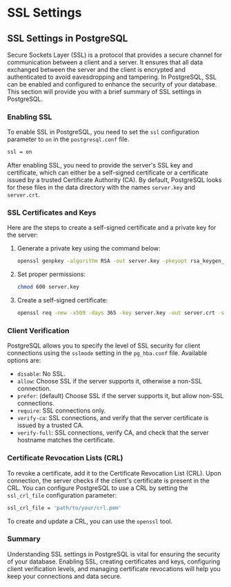 # SSL Settings

## SSL Settings in PostgreSQL

Secure Sockets Layer (SSL) is a protocol that provides a secure channel for communication between a client and a server. It ensures that all data exchanged between the server and the client is encrypted and authenticated to avoid eavesdropping and tampering. In PostgreSQL, SSL can be enabled and configured to enhance the security of your database. This section will provide you with a brief summary of SSL settings in PostgreSQL.

### Enabling SSL

To enable SSL in PostgreSQL, you need to set the `ssl` configuration parameter to `on` in the `postgresql.conf` file.

```bash
ssl = on
```

After enabling SSL, you need to provide the server's SSL key and certificate, which can either be a self-signed certificate or a certificate issued by a trusted Certificate Authority (CA). By default, PostgreSQL looks for these files in the data directory with the names `server.key` and `server.crt`.

### SSL Certificates and Keys

Here are the steps to create a self-signed certificate and a private key for the server:

1. Generate a private key using the command below:

   ```bash
   openssl genpkey -algorithm RSA -out server.key -pkeyopt rsa_keygen_bits:2048
   ```

2. Set proper permissions:

   ```bash
   chmod 600 server.key
   ```

3. Create a self-signed certificate:

   ```bash
   openssl req -new -x509 -days 365 -key server.key -out server.crt -subj "/C=XX/ST=XX/L=XX/O=XX/CN=XX"
   ```

### Client Verification

PostgreSQL allows you to specify the level of SSL security for client connections using the `sslmode` setting in the `pg_hba.conf` file. Available options are:

- `disable`: No SSL.
- `allow`: Choose SSL if the server supports it, otherwise a non-SSL connection.
- `prefer`: (default) Choose SSL if the server supports it, but allow non-SSL connections.
- `require`: SSL connections only.
- `verify-ca`: SSL connections, and verify that the server certificate is issued by a trusted CA.
- `verify-full`: SSL connections, verify CA, and check that the server hostname matches the certificate.

### Certificate Revocation Lists (CRL)

To revoke a certificate, add it to the Certificate Revocation List (CRL). Upon connection, the server checks if the client's certificate is present in the CRL. You can configure PostgreSQL to use a CRL by setting the `ssl_crl_file` configuration parameter:

```bash
ssl_crl_file = 'path/to/your/crl.pem'
```

To create and update a CRL, you can use the `openssl` tool.

### Summary

Understanding SSL settings in PostgreSQL is vital for ensuring the security of your database. Enabling SSL, creating certificates and keys, configuring client verification levels, and managing certificate revocations will help you keep your connections and data secure.